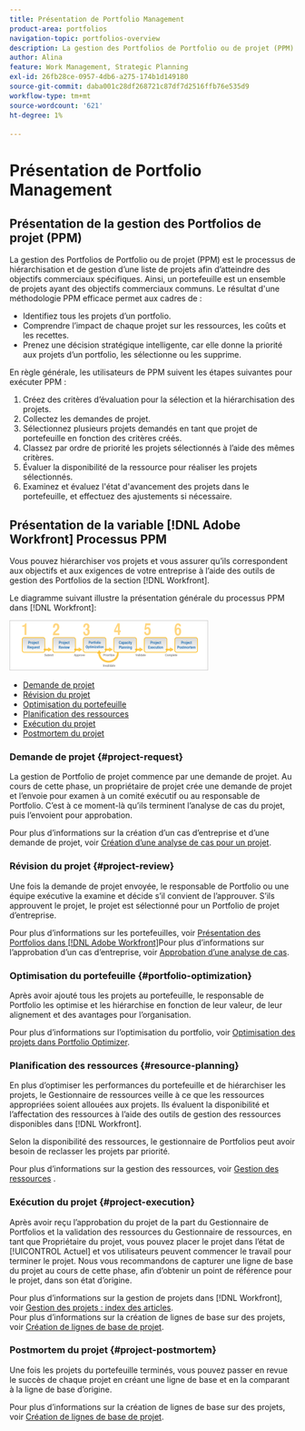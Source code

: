 ```yaml
---
title: Présentation de Portfolio Management
product-area: portfolios
navigation-topic: portfolios-overview
description: La gestion des Portfolios de Portfolio ou de projet (PPM) est le processus de hiérarchisation et de gestion d’une liste de projets afin d’atteindre des objectifs commerciaux spécifiques. Un portfolio est un ensemble de projets avec des objectifs commerciaux communs.
author: Alina
feature: Work Management, Strategic Planning
exl-id: 26fb28ce-0957-4db6-a275-174b1d149180
source-git-commit: daba001c28df268721c87df7d2516ffb76e535d9
workflow-type: tm+mt
source-wordcount: '621'
ht-degree: 1%

---
```


# Présentation de Portfolio Management

## Présentation de la gestion des Portfolios de projet (PPM)

La gestion des Portfolios de Portfolio ou de projet (PPM) est le processus de hiérarchisation et de gestion d’une liste de projets afin d’atteindre des objectifs commerciaux spécifiques. Ainsi, un portefeuille est un ensemble de projets ayant des objectifs commerciaux communs. Le résultat d&#39;une méthodologie PPM efficace permet aux cadres de :

* Identifiez tous les projets d’un portfolio.
* Comprendre l’impact de chaque projet sur les ressources, les coûts et les recettes.
* Prenez une décision stratégique intelligente, car elle donne la priorité aux projets d’un portfolio, les sélectionne ou les supprime.

En règle générale, les utilisateurs de PPM suivent les étapes suivantes pour exécuter PPM :

1. Créez des critères d’évaluation pour la sélection et la hiérarchisation des projets.
1. Collectez les demandes de projet.
1. Sélectionnez plusieurs projets demandés en tant que projet de portefeuille en fonction des critères créés.
1. Classez par ordre de priorité les projets sélectionnés à l’aide des mêmes critères.
1. Évaluer la disponibilité de la ressource pour réaliser les projets sélectionnés.
1. Examinez et évaluez l&#39;état d&#39;avancement des projets dans le portefeuille, et effectuez des ajustements si nécessaire.

## Présentation de la variable [!DNL Adobe Workfront] Processus PPM

Vous pouvez hiérarchiser vos projets et vous assurer qu’ils correspondent aux objectifs et aux exigences de votre entreprise à l’aide des outils de gestion des Portfolios de la section [!DNL Workfront].

Le diagramme suivant illustre la présentation générale du processus PPM dans [!DNL Workfront]:

![](assets/pm1-350x88.png)

* [Demande de projet](#project-request)
* [Révision du projet](#project-review)
* [Optimisation du portefeuille](#portfolio-optimization)
* [Planification des ressources](#resource-planning)
* [Exécution du projet](#project-execution)
* [Postmortem du projet](#project-postmortem)

### Demande de projet {#project-request}

La gestion de Portfolio de projet commence par une demande de projet. Au cours de cette phase, un propriétaire de projet crée une demande de projet et l’envoie pour examen à un comité exécutif ou au responsable de Portfolio. C’est à ce moment-là qu’ils terminent l’analyse de cas du projet, puis l’envoient pour approbation.

Pour plus d’informations sur la création d’un cas d’entreprise et d’une demande de projet, voir [Création d’une analyse de cas pour un projet](../../../manage-work/projects/define-a-business-case/create-business-case.md).

### Révision du projet {#project-review}

Une fois la demande de projet envoyée, le responsable de Portfolio ou une équipe exécutive la examine et décide s’il convient de l’approuver. S’ils approuvent le projet, le projet est sélectionné pour un Portfolio de projet d’entreprise.

Pour plus d’informations sur les portefeuilles, voir [Présentation des Portfolios dans [!DNL Adobe Workfront]](../../../manage-work/portfolios/portfolios-overview/portfolio-overview.md)Pour plus d’informations sur l’approbation d’un cas d’entreprise, voir [Approbation d’une analyse de cas](../../../manage-work/projects/define-a-business-case/approve-business-case.md).

### Optimisation du portefeuille {#portfolio-optimization}

Après avoir ajouté tous les projets au portefeuille, le responsable de Portfolio les optimise et les hiérarchise en fonction de leur valeur, de leur alignement et des avantages pour l’organisation.

Pour plus d’informations sur l’optimisation du portfolio, voir [Optimisation des projets dans Portfolio Optimizer](../../../manage-work/portfolios/portfolio-optimizer/optimize-projects-in-portfolio-optimizer.md).

### Planification des ressources {#resource-planning}

En plus d’optimiser les performances du portefeuille et de hiérarchiser les projets, le Gestionnaire de ressources veille à ce que les ressources appropriées soient allouées aux projets. Ils évaluent la disponibilité et l’affectation des ressources à l’aide des outils de gestion des ressources disponibles dans [!DNL Workfront].

Selon la disponibilité des ressources, le gestionnaire de Portfolios peut avoir besoin de reclasser les projets par priorité.

Pour plus d’informations sur la gestion des ressources, voir [Gestion des ressources](../../../resource-mgmt/manage-resources.md) .

### Exécution du projet {#project-execution}

Après avoir reçu l’approbation du projet de la part du Gestionnaire de Portfolios et la validation des ressources du Gestionnaire de ressources, en tant que Propriétaire du projet, vous pouvez placer le projet dans l’état de [!UICONTROL Actuel] et vos utilisateurs peuvent commencer le travail pour terminer le projet. Nous vous recommandons de capturer une ligne de base du projet au cours de cette phase, afin d’obtenir un point de référence pour le projet, dans son état d’origine.

Pour plus d’informations sur la gestion de projets dans [!DNL Workfront], voir [Gestion des projets : index des articles](../../../manage-work/projects/manage-projects/manage-projects-overview.md).\
Pour plus d’informations sur la création de lignes de base sur des projets, voir [Création de lignes de base de projet](../../../manage-work/projects/create-projects/create-baselines.md).

### Postmortem du projet {#project-postmortem}

Une fois les projets du portefeuille terminés, vous pouvez passer en revue le succès de chaque projet en créant une ligne de base et en la comparant à la ligne de base d’origine.

Pour plus d’informations sur la création de lignes de base sur des projets, voir [Création de lignes de base de projet](../../../manage-work/projects/create-projects/create-baselines.md).
